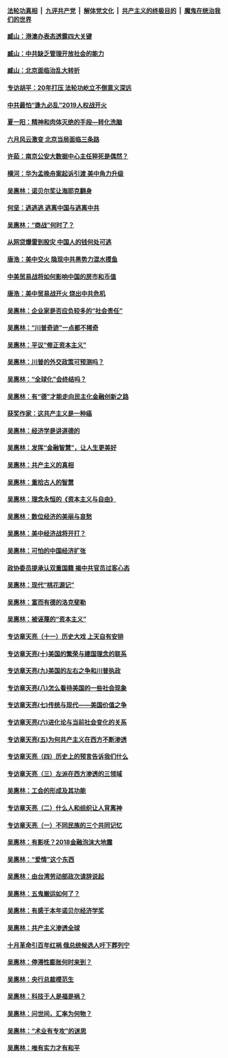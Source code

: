 ####  [法轮功真相](../../../../basic/blob/master/README.md?t=08252100) &nbsp;|&nbsp; [九评共产党](../../../../9ping.md/blob/master/README.md?t=08252100) &nbsp;|&nbsp; [解体党文化](../../../../jtdwh.md/blob/master/README.md?t=08252100)  &nbsp;|&nbsp; [共产主义的终极目的](../../../../gczydzjmd.md/blob/master/README.md?t=08252100) &nbsp;|&nbsp; [魔鬼在统治我们的世界](../../../../mgztzwmdsj.md/blob/master/README.md?t=08252100) 

#### [臧山：港澳办表态透露四大关键](../pages/nsc423/n11421628.md?t=08252100) 

#### [臧山：中共缺乏管理开放社会的能力](../pages/nsc423/n11407457.md?t=08252100) 

#### [臧山：北京面临治乱大转折](../pages/nsc423/n11406895.md?t=08252100) 

#### [专访胡平：20年打压 法轮功屹立不倒意义深远](../pages/nsc423/n11398800.md?t=08252100) 

#### [中共最怕“逢九必乱”2019人权战开火](../pages/nsc423/n11385248.md?t=08252100) 

#### [夏一阳：精神和肉体灭绝的手段—转化洗脑](../pages/nsc423/n11368250.md?t=08252100) 

#### [六月风云激变 北京当局面临三条路](../pages/nsc423/n11313668.md?t=08252100) 

#### [许茹：南京公安大数据中心主任猝死是偶然？](../pages/nsc423/n11064744.md?t=08252100) 

#### [横河：华为孟晚舟案起诉引渡 美中角力升级](../pages/nsc423/n11027230.md?t=08252100) 

#### [吴惠林：诺贝尔奖让海耶克翻身](../pages/nsc423/n10890049.md?t=08252100) 

#### [何坚：逃逃逃 逃离中国与逃离中共](../pages/nsc423/n10592891.md?t=08252100) 

#### [吴惠林：“商战”何时了？](../pages/nsc423/n10573558.md?t=08252100) 

#### [从网贷爆雷到股灾 中国人的钱何处可逃](../pages/nsc423/n10572800.md?t=08252100) 

#### [唐浩：美中交火 隐现中共黑势力混水摸鱼](../pages/nsc423/n10544040.md?t=08252100) 

#### [中美贸易战将如何影响中国的房市和币值](../pages/nsc423/n10543697.md?t=08252100) 

#### [唐浩：美中贸易战开火 烧出中共危机](../pages/nsc423/n10540126.md?t=08252100) 

#### [吴惠林：企业家是否应负较多的“社会责任”](../pages/nsc423/n10535022.md?t=08252100) 

#### [吴惠林：“川普奇迹”一点都不稀奇](../pages/nsc423/n10512808.md?t=08252100) 

#### [吴惠林：平议“修正资本主义”](../pages/nsc423/n10495724.md?t=08252100) 

#### [吴惠林：川普的外交政策可预测吗？](../pages/nsc423/n10462387.md?t=08252100) 

#### [吴惠林：“全球化”会终结吗？](../pages/nsc423/n10452838.md?t=08252100) 

#### [吴惠林：有“德”才能走向民主化金融创新之路](../pages/nsc423/n10432292.md?t=08252100) 

#### [获奖作家：这共产主义是一种癌](../pages/nsc423/n10431541.md?t=08252100) 

#### [吴惠林：经济学是讲道德的](../pages/nsc423/n10398014.md?t=08252100) 

#### [吴惠林：发挥“金融智慧”，让人生更美好](../pages/nsc423/n10375019.md?t=08252100) 

#### [吴惠林：共产主义的真相](../pages/nsc423/n10351394.md?t=08252100) 

#### [吴惠林：重拾古人的智慧](../pages/nsc423/n10337691.md?t=08252100) 

#### [吴惠林：理念永恒的《资本主义与自由》](../pages/nsc423/n10316274.md?t=08252100) 

#### [吴惠林：数位经济的美丽与哀愁](../pages/nsc423/n10292946.md?t=08252100) 

#### [吴惠林：美中经济战将开打？](../pages/nsc423/n10258825.md?t=08252100) 

#### [吴惠林：可怕的中国经济扩张](../pages/nsc423/n10219147.md?t=08252100) 

#### [政协委员提承认双重国籍 揭中共官员过客心态](../pages/nsc423/n10208809.md?t=08252100) 

#### [吴惠林：现代“桃花源记”](../pages/nsc423/n10185234.md?t=08252100) 

#### [吴惠林：富而有德的洛克斐勒](../pages/nsc423/n10142264.md?t=08252100) 

#### [吴惠林：被诬蔑的“资本主义”](../pages/nsc423/n10124816.md?t=08252100) 

#### [专访章天亮（十一）历史大戏 上天自有安排](../pages/nsc423/n10094905.md?t=08252100) 

#### [专访章天亮(十)美国的繁荣与建国理念的联系](../pages/nsc423/n10094899.md?t=08252100) 

#### [专访章天亮(九)美国的左右之争和川普执政](../pages/nsc423/n10094889.md?t=08252100) 

#### [专访章天亮(八)怎么看待美国的一些社会现象](../pages/nsc423/n10094857.md?t=08252100) 

#### [专访章天亮(七)传统与现代——美国价值之争](../pages/nsc423/n10093140.md?t=08252100) 

#### [专访章天亮(六)进化论与当前社会变化的关系](../pages/nsc423/n10092036.md?t=08252100) 

#### [专访章天亮(五)为何共产主义在西方不断渗透](../pages/nsc423/n10083620.md?t=08252100) 

#### [专访章天亮（四）历史上的预言告诉我们什么](../pages/nsc423/n10083606.md?t=08252100) 

#### [专访章天亮（三）左派在西方渗透的三领域](../pages/nsc423/n10081115.md?t=08252100) 

#### [吴惠林：工会的形成及其功能](../pages/nsc423/n10080633.md?t=08252100) 

#### [专访章天亮（二）什么人和组织让人背离神](../pages/nsc423/n10076637.md?t=08252100) 

#### [专访章天亮（一）不同民族的三个共同记忆](../pages/nsc423/n10074188.md?t=08252100) 

#### [吴惠林：有影呒？2018金融泡沫大地震](../pages/nsc423/n10040534.md?t=08252100) 

#### [吴惠林：“爱情”这个东西](../pages/nsc423/n10019423.md?t=08252100) 

#### [吴惠林：由台湾劳动部政次请辞说起](../pages/nsc423/n9979679.md?t=08252100) 

#### [吴惠林：五鬼搬运如何了？](../pages/nsc423/n9925338.md?t=08252100) 

#### [吴惠林：有感于本年诺贝尔经济学奖](../pages/nsc423/n9871883.md?t=08252100) 

#### [吴惠林：共产主义渗透全球](../pages/nsc423/n9812748.md?t=08252100) 

#### [十月革命引百年红祸 俄总统候选人吁下葬列宁](../pages/nsc423/n9810182.md?t=08252100) 

#### [吴惠林：停滞性膨胀何时来到？](../pages/nsc423/n9764136.md?t=08252100) 

#### [吴惠林：央行总裁模范生](../pages/nsc423/n9728134.md?t=08252100) 

#### [吴惠林：科技于人是福是祸？](../pages/nsc423/n9672982.md?t=08252100) 

#### [吴惠林：问世间，汇率为何物？](../pages/nsc423/n9621788.md?t=08252100) 

#### [吴惠林：“术业有专攻”的迷思](../pages/nsc423/n9580363.md?t=08252100) 

#### [吴惠林：唯有实力才有和平](../pages/nsc423/n9529599.md?t=08252100) 

